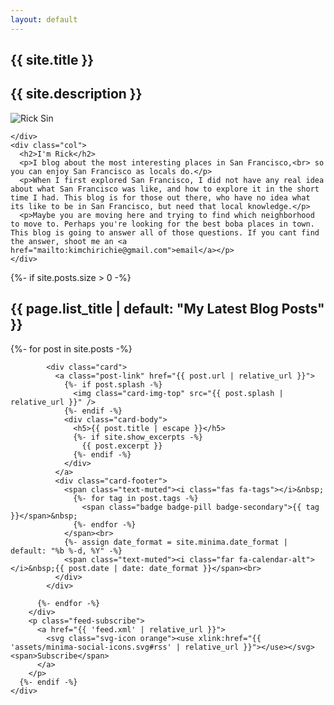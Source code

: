 ```yaml
---
layout: default
---
```


<section class="hero mb-5">
  <div class="hero-inner">
    <h1>{{ site.title }}</h1>
    <h2>{{ site.description }}</h2>
  </div>
</section>

<main class="container">
  <div class="row mb-5">
    <div class="col-12 col-md-4">
      <img
        src="{{ '/assets/images/landing/profile.jpg' | relative_url }}"
        alt="Rick Sin"
        class="border border-light rounded-circle"
      >
      
    </div>
    <div class="col">
      <h2>I'm Rick</h2>
      <p>I blog about the most interesting places in San Francisco,<br> so you can enjoy San Francisco as locals do.</p>        
      <p>When I first explored San Francisco, I did not have any real idea about what San Francisco was like, and how to explore it in the short time I had. This blog is for those out there, who have no idea what its like to be in San Francisco, but need that local knowledge.</p>
      <p>Maybe you are moving here and trying to find which neighborhood to move to. Perhaps you're looking for the best boba places in town. This blog is going to answer all of those questions. If you cant find the answer, shoot me an <a href="mailto:kimchirichie@gmail.com">email</a></p>        
    </div>
  </div>
  <div class="row">
    <div class="col">
      {%- if site.posts.size > 0 -%}
        <h2>{{ page.list_title | default: "My Latest Blog Posts" }}</h2>
        <div class="card-columns">
          {%- for post in site.posts -%}

            <div class="card">
              <a class="post-link" href="{{ post.url | relative_url }}">
                {%- if post.splash -%}
                  <img class="card-img-top" src="{{ post.splash | relative_url }}" />
                {%- endif -%}
                <div class="card-body">
                  <h5>{{ post.title | escape }}</h5>
                  {%- if site.show_excerpts -%}
                    {{ post.excerpt }}
                  {%- endif -%}
                </div>
              </a>
              <div class="card-footer">
                <span class="text-muted"><i class="fas fa-tags"></i>&nbsp;
                  {%- for tag in post.tags -%}
                    <span class="badge badge-pill badge-secondary">{{ tag }}</span>&nbsp;
                  {%- endfor -%}
                </span><br>
                {%- assign date_format = site.minima.date_format | default: "%b %-d, %Y" -%}
                <span class="text-muted"><i class="far fa-calendar-alt"></i>&nbsp;{{ post.date | date: date_format }}</span><br>
              </div>
            </div>

          {%- endfor -%}
        </div>
        <p class="feed-subscribe">
          <a href="{{ 'feed.xml' | relative_url }}">
            <svg class="svg-icon orange"><use xlink:href="{{ 'assets/minima-social-icons.svg#rss' | relative_url }}"></use></svg><span>Subscribe</span>
          </a>
        </p>
      {%- endif -%}
    </div>
  </div>
</main>